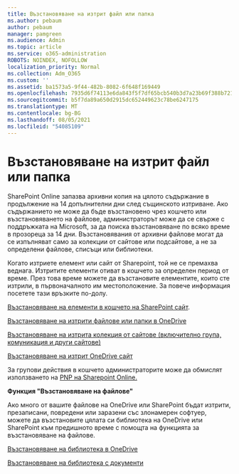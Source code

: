 ```yaml
---
title: Възстановяване на изтрит файл или папка
ms.author: pebaum
author: pebaum
manager: pamgreen
ms.audience: Admin
ms.topic: article
ms.service: o365-administration
ROBOTS: NOINDEX, NOFOLLOW
localization_priority: Normal
ms.collection: Adm_O365
ms.custom: ''
ms.assetid: ba1573a5-9f44-482b-8082-6f648f169449
ms.openlocfilehash: 7935d6f74113e6da843f5f7df65bcb540b3d7a23b69f388b721fd778f4ff7a0f
ms.sourcegitcommit: b5f7da89a650d2915dc652449623c78be6247175
ms.translationtype: MT
ms.contentlocale: bg-BG
ms.lasthandoff: 08/05/2021
ms.locfileid: "54085109"
---
```

# <a name="restore-a-deleted-file-or-folder"></a>Възстановяване на изтрит файл или папка

SharePoint Online запазва архивни копия на цялото съдържание в продължение на 14 допълнителни дни след същинското изтриване. Ако съдържанието не може да бъде възстановено чрез кошчето или възстановяването на файлове, администраторът може да се свърже с поддръжката на Microsoft, за да поиска възстановяване по всяко време в прозореца за 14 дни. Възстановявания от архивни файлове могат да се изпълняват само за колекции от сайтове или подсайтове, а не за определени файлове, списъци или библиотеки.

Когато изтриете елемент или сайт от Sharepoint, той не се премахва веднага. Изтритите елементи отиват в кошчето за определен период от време. През това време можете да възстановите елементите, които сте изтрили, в първоначалното им местоположение. За повече информация посетете тази връзките по-долу.

[Възстановяване на елементи в кошчето на SharePoint сайт](https://support.microsoft.com/office/restore-items-in-the-recycle-bin-that-were-deleted-from-sharepoint-or-teams-6df466b6-55f2-4898-8d6e-c0dff851a0be).

[Възстановяване на изтрити файлове или папки в OneDrive](https://support.office.com/article/Restore-deleted-files-or-folders-in-OneDrive-949ada80-0026-4db3-a953-c99083e6a84f)

[Възстановяване на изтрита колекция от сайтове (включително група, комуникация и други сайтове)](https://docs.microsoft.com/sharepoint/restore-deleted-site-collection)

[Възстановяване на изтрит OneDrive сайт](https://docs.microsoft.com/onedrive/restore-deleted-onedrive)

За групови действия в кошчето администраторите може да обмислят използването на [PNP на Sharepoint Online.](https://docs.microsoft.com/powershell/sharepoint/sharepoint-pnp/sharepoint-pnp-cmdlets?view=sharepoint-ps)

**Функция "Възстановяване на файлове"**

Ако много от вашите файлове на OneDrive или SharePoint бъдат изтрити, презаписани, повредени или заразени със злонамерен софтуер, можете да възстановите цялата си библиотека на OneDrive или SharePoint към предишното време с помощта на функцията за възстановяване на файлове.

[Възстановяване на библиотека в OneDrive](https://support.office.com/article/restore-your-onedrive-fa231298-759d-41cf-bcd0-25ac53eb8a15)

[Възстановяване на библиотека с документи](https://support.office.com/article/restore-a-document-library-317791c3-8bd0-4dfd-8254-3ca90883d39a)

